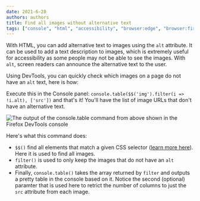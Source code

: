 ```yaml
---
date: 2021-6-28
authors: authors
title: Find all images without alternative text
tags: ["console", "html", "accessibility", "browser:edge", "browser:firefox", "browser:chrome", "browser:safari"]
---
```

With HTML, you can add alternative text to images using the `alt` attribute. It can be used to add a text description to images, which is extremely useful for accessibility as some people may not be able to see the images. With `alt`, screen readers can announce the alternative text to the user.

Using DevTools, you can quickly check which images on a page do not have an `alt` text, here is how:

Execute this in the Console panel: `console.table($$('img').filter(i => !i.alt), ['src'])` and that's it! You'll have the list of image URLs that don't have an alternative text.

![The output of the console.table command from above shown in the Firefox DevTools console](/assets/img/find-all-images-without-alt-text.png)

Here's what this command does:

* `$$()` find all elements that match a given CSS selector ([learn more here](/tips/en/query-dom-from-console)). Here it is used to find all images.
* `filter()` is used to only keep the images that do not have an `alt` attribute.
* Finally, `console.table()` takes the array returned by `filter` and outputs a pretty table in the console based on it. Notice the second (optional) paramter that is used here to retrict the number of columns to just the `src` attribute from each image.